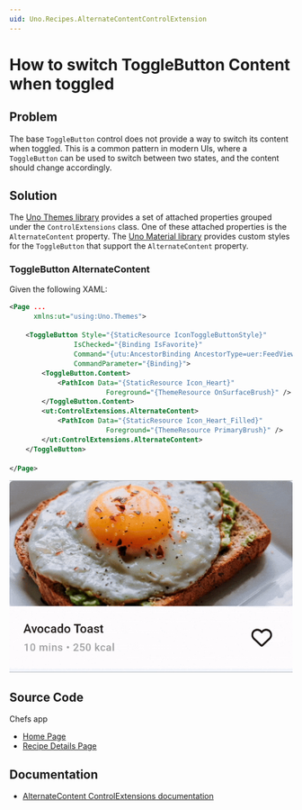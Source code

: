 ```yaml
---
uid: Uno.Recipes.AlternateContentControlExtension
---
```


# How to switch ToggleButton Content when toggled

## Problem

The base `ToggleButton` control does not provide a way to switch its content when toggled. This is a common pattern in modern UIs, where a `ToggleButton` can be used to switch between two states, and the content should change accordingly.

## Solution

The [Uno Themes library](xref:Uno.Themes.Overview) provides a set of attached properties grouped under the `ControlExtensions` class. One of these attached properties is the `AlternateContent` property. The [Uno Material library](Uno.Themes.Material.GetStarted) provides custom styles for the `ToggleButton` that support the `AlternateContent` property.

### ToggleButton AlternateContent

Given the following XAML:

```xml
<Page ...
      xmlns:ut="using:Uno.Themes">

    <ToggleButton Style="{StaticResource IconToggleButtonStyle}"
                IsChecked="{Binding IsFavorite}"
                Command="{utu:AncestorBinding AncestorType=uer:FeedView, Path=DataContext.FavoriteRecipe}"
                CommandParameter="{Binding}">
        <ToggleButton.Content>
            <PathIcon Data="{StaticResource Icon_Heart}"
                        Foreground="{ThemeResource OnSurfaceBrush}" />
        </ToggleButton.Content>
        <ut:ControlExtensions.AlternateContent>
            <PathIcon Data="{StaticResource Icon_Heart_Filled}"
                        Foreground="{ThemeResource PrimaryBrush}" />
        </ut:ControlExtensions.AlternateContent>
    </ToggleButton>

</Page>
```

![ToggleButton with AlternateContent](../assets/toggle-alternate-content.gif)

## Source Code

Chefs app

- [Home Page](https://github.com/unoplatform/uno.chefs/blob/19ace5c583ef4ef55f019589dd1eb07e43000de9/src/Chefs/Views/HomePage.xaml#L55-L58)
- [Recipe Details Page](https://github.com/unoplatform/uno.chefs/blob/19ace5c583ef4ef55f019589dd1eb07e43000de9/src/Chefs/Views/RecipeDetailsPage.xaml#L370-L381)

## Documentation

- [AlternateContent ControlExtensions documentation](xref:Uno.Themes.Control.Extensions#alternate-content)
